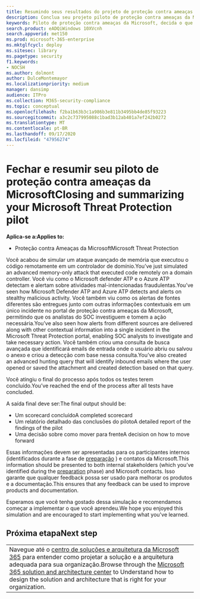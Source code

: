 ```yaml
---
title: Resumindo seus resultados do projeto de proteção contra ameaças da Microsoft
description: Conclua seu projeto piloto de proteção contra ameaças da Microsoft preenchendo o Scorecard, analisando suas descobertas de relatórios e decidindo como mover para frente.
keywords: Piloto de proteção contra ameaças da Microsoft, decida o que fazer após o projeto piloto de proteção contra ameaças da Microsoft, o que fazer depois de avaliar a proteção contra ameaças da Microsoft em produção, transição do Microsoft Threat Protection Pilot para implantação, segurança da CyberSource, ameaça persistente avançada, segurança corporativa, dispositivos, dispositivo, identidade, usuários, dados, aplicativos, incidentes, investigação e correção automatizadas, caça
search.product: eADQiWindows 10XVcnh
search.appverid: met150
ms.prod: microsoft-365-enterprise
ms.mktglfcycl: deploy
ms.sitesec: library
ms.pagetype: security
f1.keywords:
- NOCSH
ms.author: dolmont
author: DulceMontemayor
ms.localizationpriority: medium
manager: dansimp
audience: ITPro
ms.collection: M365-security-compliance
ms.topic: conceptual
ms.openlocfilehash: f2ba1b63b3c1a986b3e811b3495bb4de85f93223
ms.sourcegitcommit: a3c2c737995088c1bad3b12ab401a7ef242b0272
ms.translationtype: MT
ms.contentlocale: pt-BR
ms.lasthandoff: 09/17/2020
ms.locfileid: "47956274"
---
```

# <a name="closing-and-summarizing-your-microsoft-threat-protection-pilot"></a><span data-ttu-id="23d0a-104">Fechar e resumir seu piloto de proteção contra ameaças da Microsoft</span><span class="sxs-lookup"><span data-stu-id="23d0a-104">Closing and summarizing your Microsoft Threat Protection pilot</span></span>  

<span data-ttu-id="23d0a-105">**Aplica-se a:**</span><span class="sxs-lookup"><span data-stu-id="23d0a-105">**Applies to:**</span></span>
- <span data-ttu-id="23d0a-106">Proteção contra Ameaças da Microsoft</span><span class="sxs-lookup"><span data-stu-id="23d0a-106">Microsoft Threat Protection</span></span>

<span data-ttu-id="23d0a-107">Você acabou de simular um ataque avançado de memória que executou o código remotamente em um controlador de domínio.</span><span class="sxs-lookup"><span data-stu-id="23d0a-107">You’ve just simulated an advanced memory-only attack that executed code remotely on a domain controller.</span></span> <span data-ttu-id="23d0a-108">Você viu como o Microsoft defender ATP e o Azure ATP detectam e alertam sobre atividades mal-intencionadas fraudulentas.</span><span class="sxs-lookup"><span data-stu-id="23d0a-108">You’ve seen how Microsoft Defender ATP and Azure ATP detects and alerts on stealthy malicious activity.</span></span> <span data-ttu-id="23d0a-109">Você também viu como os alertas de fontes diferentes são entregues junto com outras informações contextuais em um único incidente no portal de proteção contra ameaças da Microsoft, permitindo que os analistas do SOC investiguem e tomem a ação necessária.</span><span class="sxs-lookup"><span data-stu-id="23d0a-109">You’ve also seen how alerts from different sources are delivered along with other contextual information into a single incident in the Microsoft Threat Protection portal, enabling SOC analysts to investigate and take necessary action.</span></span> <span data-ttu-id="23d0a-110">Você também criou uma consulta de busca avançada que identificará emails de entrada onde o usuário abriu ou salvou o anexo e criou a detecção com base nessa consulta.</span><span class="sxs-lookup"><span data-stu-id="23d0a-110">You’ve also created an advanced hunting query that will identify inbound emails where the user opened or saved the attachment and created detection based on that query.</span></span>

<span data-ttu-id="23d0a-111">Você atingiu o final do processo após todos os testes terem concluído.</span><span class="sxs-lookup"><span data-stu-id="23d0a-111">You’ve reached the end of the process after all tests have concluded.</span></span>

<span data-ttu-id="23d0a-112">A saída final deve ser:</span><span class="sxs-lookup"><span data-stu-id="23d0a-112">The final output should be:</span></span>
- <span data-ttu-id="23d0a-113">Um scorecard concluído</span><span class="sxs-lookup"><span data-stu-id="23d0a-113">A completed scorecard</span></span>
- <span data-ttu-id="23d0a-114">Um relatório detalhado das conclusões do piloto</span><span class="sxs-lookup"><span data-stu-id="23d0a-114">A detailed report of the findings of the pilot</span></span>
- <span data-ttu-id="23d0a-115">Uma decisão sobre como mover para frente</span><span class="sxs-lookup"><span data-stu-id="23d0a-115">A decision on how to move forward</span></span>

<span data-ttu-id="23d0a-116">Essas informações devem ser apresentadas para os participantes internos (identificados durante a fase de [preparação](https://docs.microsoft.com/microsoft-365/security/mtp/prepare-mtpeval) ) e contatos da Microsoft.</span><span class="sxs-lookup"><span data-stu-id="23d0a-116">This information should be presented to both internal stakeholders (which you’ve identified during the [preparation](https://docs.microsoft.com/microsoft-365/security/mtp/prepare-mtpeval) phase)  and Microsoft contacts.</span></span> <span data-ttu-id="23d0a-117">Isso garante que qualquer feedback possa ser usado para melhorar os produtos e a documentação.</span><span class="sxs-lookup"><span data-stu-id="23d0a-117">This ensures that any feedback can be used to improve products and documentation.</span></span>

<span data-ttu-id="23d0a-118">Esperamos que você tenha gostado dessa simulação e recomendamos começar a implementar o que você aprendeu.</span><span class="sxs-lookup"><span data-stu-id="23d0a-118">We hope you enjoyed this simulation and are encouraged to start implementing what you've learned.</span></span>


## <a name="next-step"></a><span data-ttu-id="23d0a-119">Próxima etapa</span><span class="sxs-lookup"><span data-stu-id="23d0a-119">Next step</span></span>
||
|:-------|
|<span data-ttu-id="23d0a-120">Navegue até o [centro de soluções e arquitetura da Microsoft 365](https://docs.microsoft.com/microsoft-365/solutions/solution-architecture-center) para entender como projetar a solução e a arquitetura adequada para sua organização.</span><span class="sxs-lookup"><span data-stu-id="23d0a-120">Browse through the [Microsoft 365 solution and architecture center](https://docs.microsoft.com/microsoft-365/solutions/solution-architecture-center) to Understand how to design the solution and architecture that is right for your organization.</span></span>

